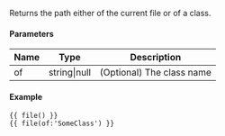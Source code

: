 Returns the path either of the current file or of a class.

#### Parameters

| Name | Type | Description
| ---- | ---- | -----------
| of | string\|null | (Optional) The class name

#### Example

```
{{ file() }}
{{ file(of:'SomeClass') }}
```
